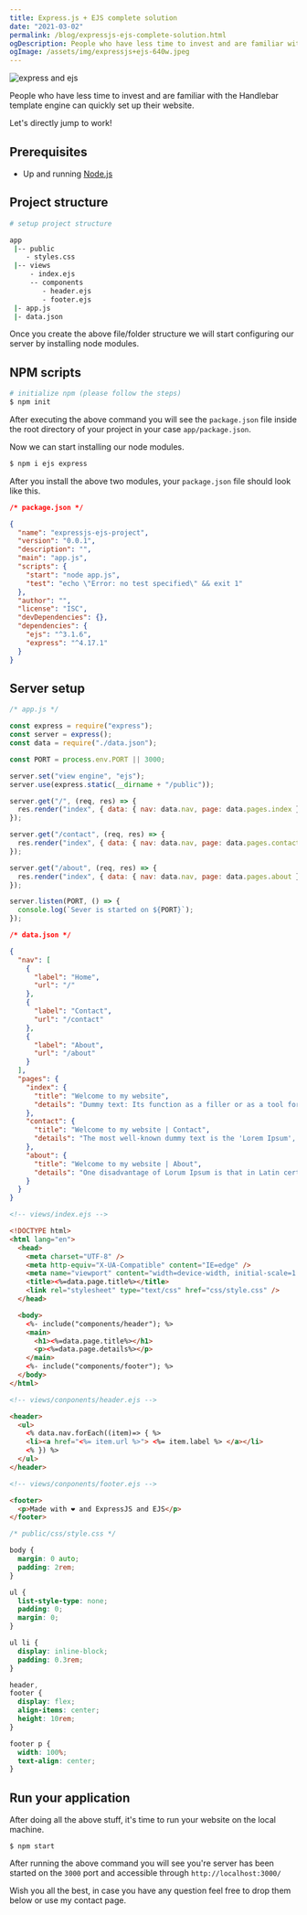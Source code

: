 ```yaml
---
title: Express.js + EJS complete solution
date: "2021-03-02"
permalink: /blog/expressjs-ejs-complete-solution.html
ogDescription: People who have less time to invest and are familiar with the Handlebar template engine can quickly set up their website.
ogImage: /assets/img/expressjs+ejs-640w.jpeg
---
```


<picture>
  <source srcset="/assets/img/expressjs+ejs-640w.webp" media="(min-width: 800px)">
  <img srcset="/assets/img/expressjs+ejs-320w.webp" alt="express and ejs" loading="lazy">
</picture>

People who have less time to invest and are familiar with the Handlebar template engine can quickly set up their website.

Let's directly jump to work!

## Prerequisites

- Up and running [Node.js](https://nodejs.org/en/download/)

## Project structure

```bash
# setup project structure

app
 |-- public
    - styles.css
 |-- views
     - index.ejs
     -- components
        - header.ejs
        - footer.ejs
 |- app.js
 |- data.json
```

Once you create the above file/folder structure we will start configuring our server by installing node modules.

## NPM scripts

```bash
# initialize npm (please follow the steps)
$ npm init
```

After executing the above command you will see the `package.json` file inside the root directory of your project in your case `app/package.json`.

Now we can start installing our node modules.

```bash
$ npm i ejs express
```

After you install the above two modules, your `package.json` file should look like this.

```json
/* package.json */

{
  "name": "expressjs-ejs-project",
  "version": "0.0.1",
  "description": "",
  "main": "app.js",
  "scripts": {
    "start": "node app.js",
    "test": "echo \"Error: no test specified\" && exit 1"
  },
  "author": "",
  "license": "ISC",
  "devDependencies": {},
  "dependencies": {
    "ejs": "^3.1.6",
    "express": "^4.17.1"
  }
}
```

## Server setup

```js
/* app.js */

const express = require("express");
const server = express();
const data = require("./data.json");

const PORT = process.env.PORT || 3000;

server.set("view engine", "ejs");
server.use(express.static(__dirname + "/public"));

server.get("/", (req, res) => {
  res.render("index", { data: { nav: data.nav, page: data.pages.index } });
});

server.get("/contact", (req, res) => {
  res.render("index", { data: { nav: data.nav, page: data.pages.contact } });
});

server.get("/about", (req, res) => {
  res.render("index", { data: { nav: data.nav, page: data.pages.about } });
});

server.listen(PORT, () => {
  console.log(`Sever is started on ${PORT}`);
});
```

```json
/* data.json */

{
  "nav": [
    {
      "label": "Home",
      "url": "/"
    },
    {
      "label": "Contact",
      "url": "/contact"
    },
    {
      "label": "About",
      "url": "/about"
    }
  ],
  "pages": {
    "index": {
      "title": "Welcome to my website",
      "details": "Dummy text: Its function as a filler or as a tool for comparing the visual impression of different typefaces"
    },
    "contact": {
      "title": "Welcome to my website | Contact",
      "details": "The most well-known dummy text is the 'Lorem Ipsum', which is said to have originated in the 16th century."
    },
    "about": {
      "title": "Welcome to my website | About",
      "details": "One disadvantage of Lorum Ipsum is that in Latin certain letters appear more frequently than others - which creates a distinct visual impression."
    }
  }
}
```

```html
<!-- views/index.ejs -->

<!DOCTYPE html>
<html lang="en">
  <head>
    <meta charset="UTF-8" />
    <meta http-equiv="X-UA-Compatible" content="IE=edge" />
    <meta name="viewport" content="width=device-width, initial-scale=1.0" />
    <title><%=data.page.title%></title>
    <link rel="stylesheet" type="text/css" href="css/style.css" />
  </head>

  <body>
    <%- include("components/header"); %>
    <main>
      <h1><%=data.page.title%></h1>
      <p><%=data.page.details%></p>
    </main>
    <%- include("components/footer"); %>
  </body>
</html>
```

```html
<!-- views/conponents/header.ejs -->

<header>
  <ul>
    <% data.nav.forEach((item)=> { %>
    <li><a href="<%= item.url %>"> <%= item.label %> </a></li>
    <% }) %>
  </ul>
</header>
```

```html
<!-- views/conponents/footer.ejs -->

<footer>
  <p>Made with ❤️ and ExpressJS and EJS</p>
</footer>
```

```css
/* public/css/style.css */

body {
  margin: 0 auto;
  padding: 2rem;
}

ul {
  list-style-type: none;
  padding: 0;
  margin: 0;
}

ul li {
  display: inline-block;
  padding: 0.3rem;
}

header,
footer {
  display: flex;
  align-items: center;
  height: 10rem;
}

footer p {
  width: 100%;
  text-align: center;
}
```

## Run your application

After doing all the above stuff, it's time to run your website on the local machine.

`$ npm start`

After running the above command you will see you're server has been started on the `3000` port and accessible through `http://localhost:3000/`

Wish you all the best, in case you have any question feel free to drop them below or use my contact page.
